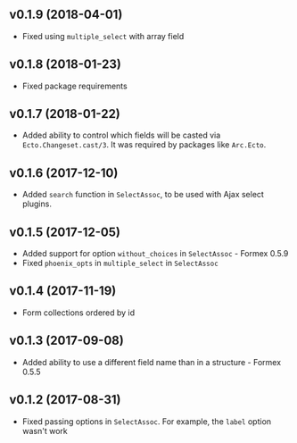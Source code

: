 ## v0.1.9 (2018-04-01)
* Fixed using `multiple_select` with array field

## v0.1.8 (2018-01-23)
* Fixed package requirements

## v0.1.7 (2018-01-22)
* Added ability to control which fields will be casted via `Ecto.Changeset.cast/3`.
  It was required by packages like `Arc.Ecto`.

## v0.1.6 (2017-12-10)
* Added `search` function in `SelectAssoc`, to be used with Ajax select plugins.

## v0.1.5 (2017-12-05)
* Added support for option `without_choices` in `SelectAssoc` - Formex 0.5.9
* Fixed `phoenix_opts` in `multiple_select` in `SelectAssoc`

## v0.1.4 (2017-11-19)
* Form collections ordered by id

## v0.1.3 (2017-09-08)
* Added ability to use a different field name than in a structure - Formex 0.5.5

## v0.1.2 (2017-08-31)
* Fixed passing options in `SelectAssoc`. For example, the `label` option wasn't work
